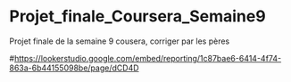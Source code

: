 # Projet_finale_Coursera_Semaine9
Projet finale de la semaine 9 cousera, corriger par les pères

#https://lookerstudio.google.com/embed/reporting/1c87bae6-6414-4f74-863a-6b44155098be/page/dCD4D
